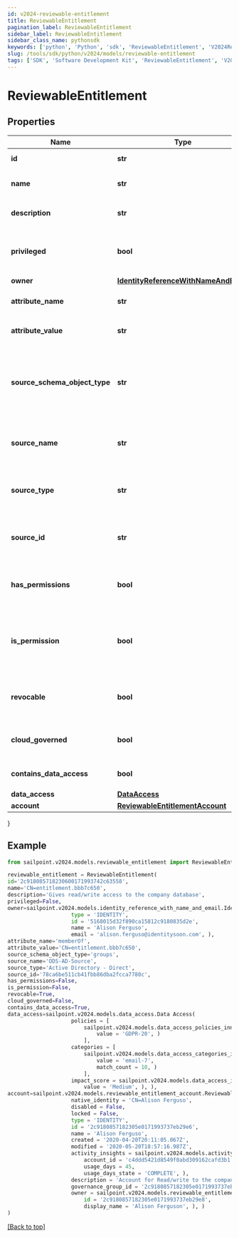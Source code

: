 ```yaml
---
id: v2024-reviewable-entitlement
title: ReviewableEntitlement
pagination_label: ReviewableEntitlement
sidebar_label: ReviewableEntitlement
sidebar_class_name: pythonsdk
keywords: ['python', 'Python', 'sdk', 'ReviewableEntitlement', 'V2024ReviewableEntitlement'] 
slug: /tools/sdk/python/v2024/models/reviewable-entitlement
tags: ['SDK', 'Software Development Kit', 'ReviewableEntitlement', 'V2024ReviewableEntitlement']
---
```


# ReviewableEntitlement


## Properties

Name | Type | Description | Notes
------------ | ------------- | ------------- | -------------
**id** | **str** | The id for the entitlement | [optional] 
**name** | **str** | The name of the entitlement | [optional] 
**description** | **str** | Information about the entitlement | [optional] 
**privileged** | **bool** | Indicates if the entitlement is a privileged entitlement | [optional] [default to False]
**owner** | [**IdentityReferenceWithNameAndEmail**](identity-reference-with-name-and-email) |  | [optional] 
**attribute_name** | **str** | The name of the attribute on the source | [optional] 
**attribute_value** | **str** | The value of the attribute on the source | [optional] 
**source_schema_object_type** | **str** | The schema object type on the source used to represent the entitlement and its attributes | [optional] 
**source_name** | **str** | The name of the source for which this entitlement belongs | [optional] 
**source_type** | **str** | The type of the source for which the entitlement belongs | [optional] 
**source_id** | **str** | The ID of the source for which the entitlement belongs | [optional] 
**has_permissions** | **bool** | Indicates if the entitlement has permissions | [optional] [default to False]
**is_permission** | **bool** | Indicates if the entitlement is a representation of an account permission | [optional] [default to False]
**revocable** | **bool** | Indicates whether the entitlement can be revoked | [optional] [default to False]
**cloud_governed** | **bool** | True if the entitlement is cloud governed | [optional] [default to False]
**contains_data_access** | **bool** | True if the entitlement has DAS data | [optional] [default to False]
**data_access** | [**DataAccess**](data-access) |  | [optional] 
**account** | [**ReviewableEntitlementAccount**](reviewable-entitlement-account) |  | [optional] 
}

## Example

```python
from sailpoint.v2024.models.reviewable_entitlement import ReviewableEntitlement

reviewable_entitlement = ReviewableEntitlement(
id='2c918085718230600171993742c63558',
name='CN=entitlement.bbb7c650',
description='Gives read/write access to the company database',
privileged=False,
owner=sailpoint.v2024.models.identity_reference_with_name_and_email.Identity Reference With Name And Email(
                    type = 'IDENTITY', 
                    id = '5168015d32f890ca15812c9180835d2e', 
                    name = 'Alison Ferguso', 
                    email = 'alison.ferguso@identitysoon.com', ),
attribute_name='memberOf',
attribute_value='CN=entitlement.bbb7c650',
source_schema_object_type='groups',
source_name='ODS-AD-Source',
source_type='Active Directory - Direct',
source_id='78ca6be511cb41fbb86dba2fcca7780c',
has_permissions=False,
is_permission=False,
revocable=True,
cloud_governed=False,
contains_data_access=True,
data_access=sailpoint.v2024.models.data_access.Data Access(
                    policies = [
                        sailpoint.v2024.models.data_access_policies_inner.DataAccess_policies_inner(
                            value = 'GDPR-20', )
                        ], 
                    categories = [
                        sailpoint.v2024.models.data_access_categories_inner.DataAccess_categories_inner(
                            value = 'email-7', 
                            match_count = 10, )
                        ], 
                    impact_score = sailpoint.v2024.models.data_access_impact_score.DataAccess_impactScore(
                        value = 'Medium', ), ),
account=sailpoint.v2024.models.reviewable_entitlement_account.ReviewableEntitlement_account(
                    native_identity = 'CN=Alison Ferguso', 
                    disabled = False, 
                    locked = False, 
                    type = 'IDENTITY', 
                    id = '2c9180857182305e0171993737eb29e6', 
                    name = 'Alison Ferguso', 
                    created = '2020-04-20T20:11:05.067Z', 
                    modified = '2020-05-20T18:57:16.987Z', 
                    activity_insights = sailpoint.v2024.models.activity_insights.Activity Insights(
                        account_id = 'c4ddd5421d8549f0abd309162cafd3b1', 
                        usage_days = 45, 
                        usage_days_state = 'COMPLETE', ), 
                    description = 'Account for Read/write to the company database', 
                    governance_group_id = '2c9180857182305e0171993737eb29e6', 
                    owner = sailpoint.v2024.models.reviewable_entitlement_account_owner.ReviewableEntitlement_account_owner(
                        id = '2c9180857182305e0171993737eb29e8', 
                        display_name = 'Alison Ferguson', ), )
)

```
[[Back to top]](#) 

